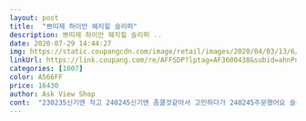 ```yaml
---
layout: post 
title:  "쁘띠제 하이안 웨지힐 슬리퍼" 
description: 쁘띠제 하이안 웨지힐 슬리퍼 ..
date: 2020-07-29 14:44:27 
img: https://static.coupangcdn.com/image/retail/images/2020/04/03/13/6/db4adadc-16d9-4936-afb2-b9dabc03c9c7.jpg 
linkUrl: https://link.coupang.com/re/AFFSDP?lptag=AF3600438&subid=ahnPublicAsk&pageKey=1448963881&itemId=2495742286&vendorItemId=70488905928&traceid=V0-113-678fb95f43bdfccc 
categories: [1007] 
color: A566FF 
price: 16430 
author: Ask View Shop 
cont:  "230235신기엔 작고 240245신기엔 좀클것같아서 고민하다가 240245주문했어요 슬리퍼라 큰것도 괜찮을것같아서 편하게 잘신고있습니다 발등을 꽉 잡아주지않아서 좀 불편감은있지만 좋아요<br/>딸아이도 재 구매 했어요!!  강추 입니다<br/>볼이  보통 이신 분이라면 아주 편안하게 그리고 이쁘게 신으실수 있을겁니다!!!<br/>적극 추천합니다!!<br/>제가 볼이 넓은편이라 쪼금 아쉽지만<br/>쿠션감 굿굿  착화감이 너무 좋아요!!!<br/>쿠션감이 좋은게 아니고 뒷꿈치부분이 걸을때마다 꺼지네요 풍선밟는것도아니고 뒤로 넘어갈것같은 느낌<br/>쿠션이 진짜 퐁신퐁신하네요 별하나뺀건 사이즈가 235240이있으면좋았을텐데 그사이즈가 없어서 뺐어요<br/>" 
---
```

